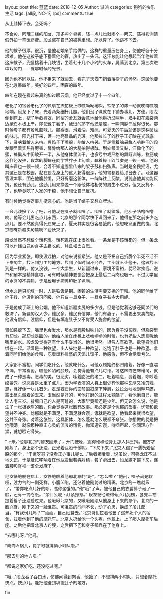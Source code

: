 layout: post
title: 蓝蓝
date: 2018-12-05
Author: 派派
categories: 狗狗的快乐生活
tags: [all段, NC-17, rps]
comments: true



从上铺掉下去，会死吗？

不会的。同理二楼的阳台。顶多摔个骨折，轻一点儿也就疼个一两天。还得挨训请假外加一笔医药费。段龙窝在自己的被褥里想。所以算了。他跳不下去。

他的被子很厚，很沉，是他老娘亲手给做的。这样的重量压在身上，使他呼吸十分艰难。他在这被子底下撸着他的管，热出了一头汗。这汗总能让他想起当年他拉着这床被子，兜里揣着十几块钱，坐着七十几个小时的火车，晃荡到北京，第三次进中戏的门——就那时候的光景。

因为他不同以往，他不用来了就回去，看完了天安门捎着落榜了的惘然。这回他要在北京呆四年。美好的四年。困窘的四年。

四年在现在看起来真的如过眼云烟。他已经度过了十一个四年。

老化了的宿舍老化了的风扇在天花板上吱吱呦呦地吹，铁架子的床一动就吱嘎吱嘎地响。段龙下了床，光着两条细杆儿腿。他们没了课就在下铺办事儿，方便。段龙倒到床上，褪了半截裤衩，同宿的舍友就会意地给他掰折成两半，双手扣在脑袋两边按在木板上干。即使戴了套子，被进的那下他还是涩，一瞬间脖子拉得很长。那时候套子都有股乳胶味儿，腻得很，滑着油，难闻。可夏天的午后就该是这种破烂的味儿，阳光打下来，落一地亮晶晶的光斑。他那拉长了的脖子正好映在光斑底下，召唤着给人来啃。男孩子下嘴狠，能给人啃哭。于是侧着脑袋给人啃脖子的段龙眼里着实热得厉害，臀骨给那人的大腿拍得极酸。到处都烫又黏，汗像化了的蜜，蜂巢从中间破开一半，从他身体里流干。也多亏中戏严格的舞蹈训练，拉筋成这样还没抽，段龙的脚踝在同学后脖子上勾着，跟着操干的节奏是一顿一顿。他的叫床声也一顿一顿，合着不知道哪里传来的架子鼓和扫弦声。当时是全民摇滚，尤其这还是在校园。黏在段龙身上的这人耙得很深，他的胃都要给顶出去了。可这器官没本事，困在他腹腔里，只好折磨这躯体，一阵阵往上反酸。说到底他其实能反抗，他还有劲儿，这劲儿用来挣脱一个跟他体格相仿的男生不过分，但又反抗不了，他毕竟吃了人家的干粮，他不想让自己反抗。

有时候他觉得这事儿挺恶心的。他是当了婊子又想立牌坊。

一会儿该换个人了吧，可他现在嗓子就叫哑了。叫哑了就很饿，他肚子咕噜咕噜响。他等会儿要吃点儿东西，北京的那个同学快下课回来了，他得在那之前多少吃点儿，要不然他真得死在床上了。夏天其实是很容易饿的，他想吃家里做的馕。北京哪有新疆卖的馕啊？他快哭了。

段龙当然不想做个饿死鬼。饿死鬼在床上很难看。一条龙是不该饿死的。但一条龙可以作践自己的身子去换吃的。并且相当自愿。

因为学业紧张。即使没戏拍，对他来说都紧张。他又是不把自己折腾个半死不活不下来的主，找不到打工的地方。找到了但时间不允许，工头就不让他干，这跟找不到是一样的。他又没钱，一个大学生，从新疆过来，家境不富裕，就经常挨饿。说书和剧本是精神食粮，可有时候精神要饱会把身上最后二两肉也吸干。不过大学里的水真的不要钱，于是他用水把嘴和肚子填满。

但水永远只能填一时，人是铁饭是钢。困顿的生活需要支援的干粮。他的同学给了他干粮，他没别的可回报，他只有一具身子，一具身子有多大用呢。

于是他成了班上的公娼。他不知道新疆卖尻的多少钱。但是他觉着这够还同学们的救济了。新疆的汉人少，维民多。维民有信仰，他们有妻子，不需要出来卖的娼。他没有信仰。没信仰，但是有填饱肚子又不肯受人施舍的欲望。

胃如果瘪下去，嘴里也会发水，那水是有股甜味儿的，因为身子没东西，但脑袋里有幻想。那幻想是甜的。他给人按在床板上吱吱呦呦的时候，也有好些人愿意吮他嘴里的水。段龙没觉得这有什么不妥当的。他很坦然。坦然人有欲望。欲望把他们绑在一起。活着是一种欲望，出人头地是一种欲望，吃饱了肚子也是一种欲望。拿着同学们给他的食粮，吃着塑料盒盛的肉馅儿饺子，他感激，但不会觉着亏欠。

大家都不富裕，同学们吃什么，他就吃什么。可他双颊始终都凹陷着，好像一直喂不满。平常看他，瞧他凹陷的脸颊，会觉得他有点儿可怜。可这凹陷在床榻间，就成了一种恶毒。恶毒的美。很恶劣。嗦着膨胀的老二，吐着喘息，裹着烟，哼哼着绞紧穴。说恶毒是太重了点儿。因为学表演的人身上很少有他那种又厚又冷的残忍，就好像一块儿石头，定是要在你的面前狠狠磨下碎屑，兹拉兹啦地划碎耳膜，露出里头藏着的玉来。玉当然是好的，可他打磨的过程太残酷了，看他磨自己，能让人老三岁。折腾自己的人是可耻的，大家毕竟都还是少年。但无论怎么说，他是生了一张极欲望的脸，你会觉得这张脸有故事。那必定是个忧郁的故事。忧郁和欲望并不冲突。忧郁就是不满足，不满足就会饿，饿就是欲望，他看起来就很欲望，这并不夸张。对着这张脸，这具躯体，怎么蓬勃怎么硬都不夸张。你想做的就是把他喂满。就像那种直击心灵的流浪的饿狗，你知道它饿，呜咽声起，你同理心作祟，就想喂它骨头。

“下来，”他那北京的舍友回来了，开门便嚎，震得他和他身上那人抖三抖。他方才刚射了，身上那个还没，正光着屁股干他呢。“下来下来，”北京人踢了一脚光着屁股的那个，“干嘛呀哥？没看正办事儿呢么…”后者嘟囔着，说虽说，可强龙压不过地头蛇，于是赶忙哆嗦着在他屁股里套弄射精，套子滑出去，段龙腿才撂下来，连着腰和脊椎一溜全发麻了。

他安静地躺在床上，安静地瞧着他那北京的“哥”。“怎么啦？”他问，嗓子尚是软哑，没力气的一副死样。小腹凹陷，还沾着他刚射过的精斑。北京的一瞧就乐了，“带你吃点儿好的呗，瞧你这饿的。”他“哦”了声。被他自己的衣裳裤子砸了一脸，还有一筒卷纸。“呆什么呢？赶紧擦擦。” 段龙被他砸得有点儿犯楞，套完半袖提着裤子还没缓过来。他瞅瞅北京的，又瞅瞅刚刚从他身上下来的那个。北京的一脸兴奋，刚下来的一脸沮丧。可沮丧的时间不长，动了心思，换成了吊儿郎当。"有我份儿吗？”“滚滚，自己觅食去。”北京哥们拉着他出了这热死个人的宿舍，拉着他到了他的摩托车。北京人扔给他一个头盔，他戴上，上了那人摩托车后座。之后他把着北京人的腰，之后把下巴和身子都靠在了他身上。

“去哪儿呀，”他问。

“涮肉火锅儿，晚了可就排俩小时队啦。”

“那去别的地方呗。”

“都说这家好吃，还没吃过呢。”

“哦…”段龙吞了吞口水，仿佛闻得到肉香，他饿了，不想排两小时队，只想着摩托快点，快点儿，能把他送到填饱肚子的地方。

 fin

 